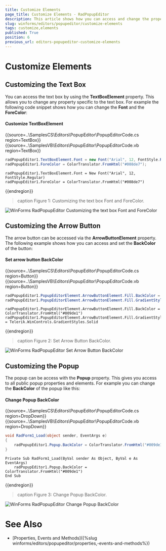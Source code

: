```yaml
---
title: Customize Elements
page_title: Customize Elements - RadPopupEditor
description: This article shows how you can access and change the properties of the PopupEditor elements. 
slug: winforms/editors/popupeditor/customize-elements
tags: customize,elements
published: True
position: 6
previous_url: editors-popupeditor-customize-elements
---
```


# Customize Elements

## Customizing the Text Box

You can access the text box by using the __TextBoxElement__ property. This allows you to change any property specific to the text box. For example the following code snippet shows how you can change the __Font__ and the __ForeColor__:

#### Customize TextBoxElement 

{{source=..\SamplesCS\Editors\PopupEditor\PopupEditorCode.cs region=TextBox}} 
{{source=..\SamplesVB\Editors\PopupEditor\PopupEditorCode.vb region=TextBox}} 

````C#
radPopupEditor1.TextBoxElement.Font = new Font("Arial", 12, FontStyle.Regular);
radPopupEditor1.ForeColor = ColorTranslator.FromHtml("#008de7");

````
````VB.NET
radPopupEditor1.TextBoxElement.Font = New Font("Arial", 12, FontStyle.Regular)
radPopupEditor1.ForeColor = ColorTranslator.FromHtml("#008de7")

````

{{endregion}} 
 

>caption Figure 1: Customizing the text box Font and ForeColor.

![WinForms RadPopupEditor Customizing the text box Font and ForeColor](images/editors-popupeditor-customize-elements001.png)

## Customizing the Arrow Button

The arrow button can be accessed via the __ArrowButtonElement__ property. The following example shows how you can access and set the __BackColor__ of the button:


#### Set arrow button BackColor 

{{source=..\SamplesCS\Editors\PopupEditor\PopupEditorCode.cs region=Button}} 
{{source=..\SamplesVB\Editors\PopupEditor\PopupEditorCode.vb region=Button}} 

````C#
radPopupEditor1.PopupEditorElement.ArrowButtonElement.Fill.BackColor = ColorTranslator.FromHtml("#009de1");
radPopupEditor1.PopupEditorElement.ArrowButtonElement.Fill.GradientStyle = Telerik.WinControls.GradientStyles.Solid;

````
````VB.NET
radPopupEditor1.PopupEditorElement.ArrowButtonElement.Fill.BackColor = ColorTranslator.FromHtml("#009de1")
radPopupEditor1.PopupEditorElement.ArrowButtonElement.Fill.GradientStyle = Telerik.WinControls.GradientStyles.Solid

````

{{endregion}} 



>caption Figure 2: Set Arrow Button BackColor.

![WinForms RadPopupEditor Set Arrow Button BackColor](images/editors-popupeditor-customize-elements002.png)

## Customizing the Popup

The popup can be access with the __Popup__ property. This gives you access to all public popup properties and elements. For example you can change the __BackColor__ of the popup like this:

#### Change Popup BackColor

{{source=..\SamplesCS\Editors\PopupEditor\PopupEditorCode.cs region=DropDown}} 
{{source=..\SamplesVB\Editors\PopupEditor\PopupEditorCode.vb region=DropDown}} 

````C#
void RadForm1_Load(object sender, EventArgs e)
{
    radPopupEditor1.Popup.BackColor = ColorTranslator.FromHtml("#009de1");
}

````
````VB.NET
Private Sub RadForm1_Load(ByVal sender As Object, ByVal e As EventArgs)
    radPopupEditor1.Popup.BackColor = ColorTranslator.FromHtml("#009de1")
End Sub

````

{{endregion}} 
 

>caption Figure 3: Change Popup BackColor.

![WinForms RadPopupEditor Change Popup BackColor](images/editors-popupeditor-customize-elements003.png)

# See Also

 * [Properties, Events and Methods]({%slug winforms/editors/popupeditor/properties,-events-and-methods%})
